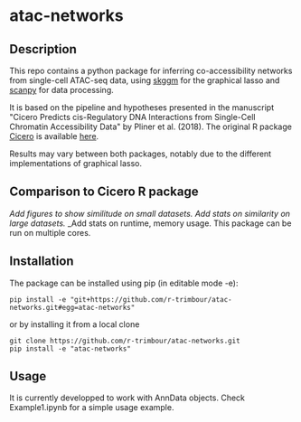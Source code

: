 # atac-networks


## Description
This repo contains a python package for inferring co-accessibility networks from single-cell ATAC-seq data, using [skggm](https://www.github.com/skggm/skggm) for the graphical lasso and [scanpy](https://www.github.com/theislab/scanpy) for data processing.

It is based on the pipeline and hypotheses presented in the manuscript "Cicero Predicts cis-Regulatory DNA Interactions from Single-Cell Chromatin Accessibility Data" by Pliner et al. (2018). The original R package [Cicero](https://cole-trapnell-lab.github.io/cicero-release/) is available [here](https://www.github.com/cole-trapnell-lab/cicero-release).

Results may vary between both packages, notably due to the different implementations of graphical lasso.

## Comparison to Cicero R package
_Add figures to show similitude on small datasets._
_Add stats on similarity on large datasets._
_Add stats on runtime, memory usage.
This package can be run on multiple cores.

## Installation
The package can be installed using pip (in editable mode -e):

```
pip install -e "git+https://github.com/r-trimbour/atac-networks.git#egg=atac-networks"
```

 or by installing it from a local clone
```
git clone https://github.com/r-trimbour/atac-networks.git
pip install -e "atac-networks"
```

## Usage
It is currently developped to work with AnnData objects. Check Example1.ipynb for a simple usage example.

